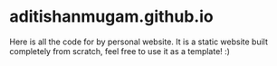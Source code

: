 # aditishanmugam.github.io
Here is all the code for by personal website. It is a static website built completely from scratch, feel free to use it as a template!  :)
